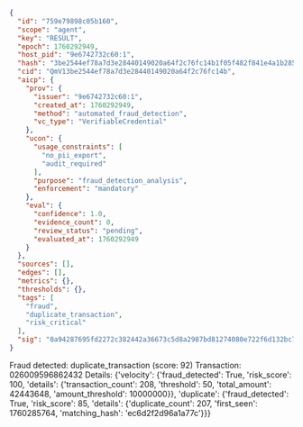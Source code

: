 ```json
{
  "id": "759e79898c05b160",
  "scope": "agent",
  "key": "RESULT",
  "epoch": 1760292949,
  "host_pid": "9e6742732c60:1",
  "hash": "3be2544ef78a7d3e28440149020a64f2c76fc14b1f05f482f841e4a1b2850155",
  "cid": "QmV13be2544ef78a7d3e28440149020a64f2c76fc14b",
  "aicp": {
    "prov": {
      "issuer": "9e6742732c60:1",
      "created_at": 1760292949,
      "method": "automated_fraud_detection",
      "vc_type": "VerifiableCredential"
    },
    "ucon": {
      "usage_constraints": [
        "no_pii_export",
        "audit_required"
      ],
      "purpose": "fraud_detection_analysis",
      "enforcement": "mandatory"
    },
    "eval": {
      "confidence": 1.0,
      "evidence_count": 0,
      "review_status": "pending",
      "evaluated_at": 1760292949
    }
  },
  "sources": [],
  "edges": [],
  "metrics": {},
  "thresholds": {},
  "tags": [
    "fraud",
    "duplicate_transaction",
    "risk_critical"
  ],
  "sig": "0a94287695fd2272c382442a36673c5d8a2987bd81274080e722f6d132bc7e19"
}
```

Fraud detected: duplicate_transaction (score: 92)
Transaction: 026009596862432
Details: {'velocity': {'fraud_detected': True, 'risk_score': 100, 'details': {'transaction_count': 208, 'threshold': 50, 'total_amount': 42443648, 'amount_threshold': 10000000}}, 'duplicate': {'fraud_detected': True, 'risk_score': 85, 'details': {'duplicate_count': 207, 'first_seen': 1760285764, 'matching_hash': 'ec6d2f2d96a1a77c'}}}